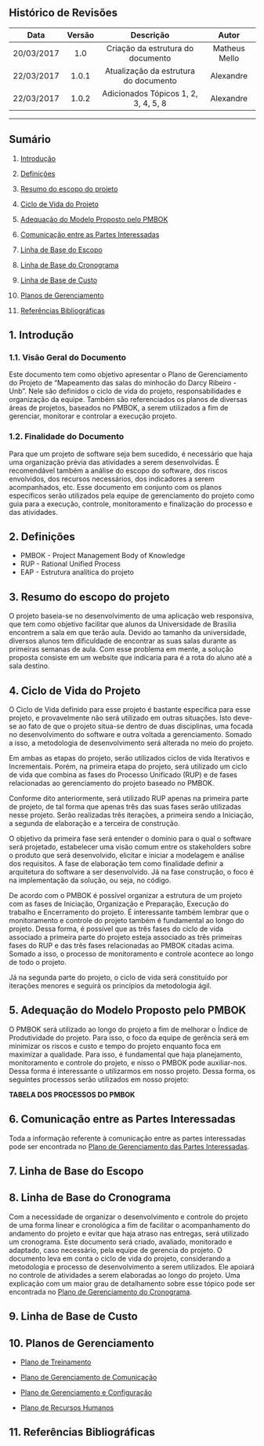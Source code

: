 ## Histórico de Revisões

| Data | Versão | Descrição | Autor |
|:----:|:------:|:---------:|:-----:|
|20/03/2017|1.0|Criação da estrutura do documento|Matheus Mello|
|22/03/2017|1.0.1|Atualização da estrutura do documento|Alexandre|
|22/03/2017|1.0.2|Adicionados Tópicos 1, 2, 3, 4, 5, 8|Alexandre|
***

## Sumário

1. [Introdução](#1-introdução)

2. [Definições](#2-definições)

3. [Resumo do escopo do projeto](#3-definições)

4. [Ciclo de Vida do Projeto](#4-ciclo-de-vida-do-projeto)

5. [Adequação do Modelo Proposto pelo PMBOK](#5-adequação-do-modelo-proposto-pelo-pmbok)

6. [Comunicação entre as Partes Interessadas](#6-comunicação-entre-as-partes-interessadas)

7. [Linha de Base do Escopo](#7-linha-de-base-do-escopo)

8. [Linha de Base do Cronograma](#8-linha-de-base-do-cronograma)

9. [Linha de Base de Custo](#9-linha-de-base-de-custo)

10. [Planos de Gerenciamento](#10-planos-de-gerenciamento)

11. [Referências Bibliográficas](#11-referências-bibliográficas)




## 1. Introdução

### 1.1. Visão Geral do Documento

Este documento tem como objetivo apresentar o Plano de Gerenciamento do Projeto de “Mapeamento das salas do minhocão do Darcy Ribeiro - Unb”. Nele são definidos o ciclo de vida do projeto, responsabilidades e organização da equipe. Também são referenciados os planos de diversas áreas de projetos, baseados no PMBOK, a serem utilizados a fim de gerenciar, monitorar e controlar a execução projeto. 

### 1.2. Finalidade do Documento

Para que um projeto de software seja bem sucedido, é necessário que haja uma organização prévia das atividades a serem desenvolvidas. É recomendável também a análise do escopo do software, dos riscos envolvidos, dos recursos necessários, dos indicadores a serem acompanhados, etc. Esse documento em conjunto com os planos específicos serão utilizados pela equipe de gerenciamento do projeto como guia para a execução, controle, monitoramento e finalização do processo e das atividades.

## 2. Definições

- PMBOK - Project Management Body of Knowledge
- RUP - Rational Unified Process
- EAP - Estrutura analítica do projeto

## 3. Resumo do escopo do projeto

O projeto baseia-se no desenvolvimento de uma aplicação web responsiva, que tem como objetivo facilitar que alunos da Universidade de Brasilia encontrem a sala em que terão aula. 
Devido ao tamanho da universidade, diversos alunos tem dificuldade de encontrar as suas salas durante as primeiras semanas de aula. Com esse problema em mente, a solução proposta consiste em um website que indicaria para é a rota do aluno até a sala destino.

## 4. Ciclo de Vida do Projeto

O Ciclo de Vida definido para esse projeto é bastante específica para esse projeto, e provavelmente não será utilizado em outras situações. Isto deve-se ao fato de que o projeto situa-se dentro de duas disciplinas, uma focada no desenvolvimento do software e outra voltada a gerenciamento. Somado a isso, a metodologia de desenvolvimento será alterada no meio do projeto.

Em ambas as etapas do projeto, serão utilizados ciclos de vida Iterativos e Incrementais. Porém, na primeira etapa do projeto, será utilizado um ciclo de vida que combina as fases do Processo Unificado (RUP) e de fases relacionadas ao gerenciamento do projeto baseado no PMBOK.

Conforme dito anteriormente, será utilizado RUP apenas na primeira parte de projeto, de tal forma que apenas três das suas fases serão utilizadas nesse projeto. Serão realizadas três iterações, a primeira sendo a Iniciação, a segunda de elaboração e a terceira de construção.

O objetivo da primeira fase será entender o domínio para o qual o software será projetado, estabelecer uma visão comum entre os stakeholders sobre o produto que será desenvolvido, elicitar e iniciar a modelagem e análise dos requisitos. A fase de elaboração tem como finalidade definir a arquitetura do software a ser desenvolvido. Já na fase construção, o foco é na implementação da solução, ou seja, no código.

De acordo com o PMBOK é possível organizar a estrutura de um projeto com as fases de Iniciação, Organização e Preparação, Execução do trabalho e Encerramento do projeto. É interessante também lembrar que o monitoramento e controle do projeto também é fundamental ao longo do projeto. Dessa forma, é possível que as três fases do ciclo de vida associado a primeira parte do projeto esteja associado as três primeiras fases do RUP e das três fases relacionadas ao PMBOK citadas acima. Somado a isso, o processo de monitoramento e controle acontece ao longo de todo o projeto.

Já na segunda parte do projeto, o ciclo de vida será constituído por iterações menores e seguirá os princípios da metodologia ágil.


## 5. Adequação do Modelo Proposto pelo PMBOK

O PMBOK será utilizado ao longo do projeto a fim de melhorar o Índice de Produtividade do projeto. Para isso, o foco da equipe de gerência será em minimizar os riscos e custo e tempo do projeto enquanto foca em maximizar a qualidade. Para isso, é fundamental que haja planejamento, monitoramento e controle do projeto, e nisso o PMBOK pode auxiliar-nos. Dessa forma é interessante o utilizarmos em nosso projeto.
Dessa forma, os seguintes processos serão utilizados em nosso projeto:

**TABELA DOS PROCESSOS DO PMBOK**

## 6. Comunicação entre as Partes Interessadas

Toda a informação referente à comunicação entre as partes interessadas pode ser encontrada no [Plano de Gerenciamento das Partes Interessadas]().

## 7. Linha de Base do Escopo

## 8. Linha de Base do Cronograma

Com a necessidade de organizar o desenvolvimento e controle do projeto de uma forma linear e cronológica a fim de facilitar o acompanhamento do andamento do projeto e evitar que haja atraso nas entregas, será utilizado um cronograma. Este documento será criado, avaliado, monitorado e adaptado, caso necessário, pela equipe de gerencia do projeto.
O documento leva em conta o ciclo de vida do projeto, considerando a metodologia e processo de desenvolvimento a serem utilizados. Ele apoiará no controle de atividades a serem elaboradas ao longo do projeto.
Uma explicação com um maior grau de detalhamento sobre esse tópico pode ser encontrada no [Plano de Gerenciamento do Cronograma]().



## 9. Linha de Base de Custo

## 10. Planos de Gerenciamento

* [Plano de Treinamento](https://github.com/fga-gpp-mds/mds-gpp-g2/wiki/Plano-de-Treinamento)

* [Plano de Gerenciamento de Comunicação](https://github.com/fga-gpp-mds/2017.1-LocalizacaoDarcy/wiki/Plano-de-Gerenciamento-de-Comunica%C3%A7%C3%A3o)

* [Plano de Gerenciamento e Configuração](https://github.com/fga-gpp-mds/2017.1-LocalizacaoDarcy/wiki/Plano-de-gerenciamento-e-configura%C3%A7%C3%A3o)

* [Plano de Recursos Humanos](https://github.com/fga-gpp-mds/2017.1-LocalizacaoDarcy/wiki/Plano-de-Gerenciamento-de-Recursos-Humanos)

## 11. Referências Bibliográficas